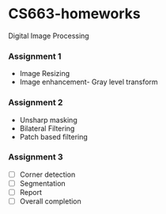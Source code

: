# CS663-homeworks
Digital Image Processing

### Assignment 1 

- Image Resizing
- Image enhancement- Gray level transform 

### Assignment 2 

- Unsharp masking
- Bilateral Filtering
- Patch based filtering

### Assignment 3

- [ ] Corner detection
- [ ] Segmentation 
- [ ] Report
- [ ] Overall completion
